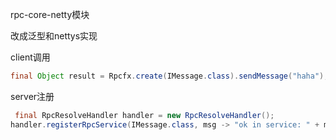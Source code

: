 
rpc-core-netty模块

改成泛型和nettys实现

client调用
```java
final Object result = Rpcfx.create(IMessage.class).sendMessage("haha");
```


server注册
```java
 final RpcResolveHandler handler = new RpcResolveHandler();
handler.registerRpcService(IMessage.class, msg -> "ok in service: " + msg);
```